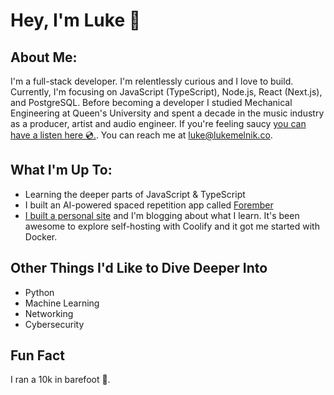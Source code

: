 # Hey, I'm Luke 👋

## About Me:

I'm a full-stack developer. I'm relentlessly curious and I love to build. Currently, I'm focusing on JavaScript (TypeScript), Node.js, React (Next.js), and PostgreSQL. Before becoming a developer I studied Mechanical Engineering at Queen's University and spent a decade in the music industry as a producer, artist and audio engineer. If you're feeling saucy [you can have a listen here 💿.](https://open.spotify.com/artist/4musCItyvLBJYaHClwbTLd?si=NCpM9u4rQYOr48VPs6TBvA). You can reach me at [luke@lukemelnik.co](mailto:luke@lukemelnik.co). 

## What I'm Up To:

- Learning the deeper parts of JavaScript & TypeScript 
- I built an AI-powered spaced repetition app called [Forember](https://forember-9vyt.vercel.app/)
- [I built a personal site](https://lukemelnik.co) and I'm blogging about what I learn. It's been awesome to explore self-hosting with Coolify and it got me started with Docker.

## Other Things I'd Like to Dive Deeper Into

- Python
- Machine Learning
- Networking
- Cybersecurity

## Fun Fact

I ran a 10k in barefoot 🦶.
